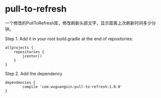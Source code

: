 # pull-to-refresh
一个修改的PullToRefresh库，修改刷新头部文字，显示距离上次刷新时间多少分钟。

Step 1. Add it in your root build.gradle at the end of repositories:

	allprojects {
		repositories {
			jcenter()
		}
	}
  
Step 2. Add the dependency

	dependencies {
	        compile 'com.wuguangxin:pull-to-refresh:1.0.0'
	}
